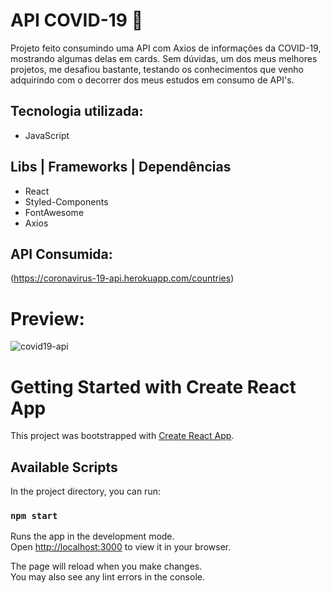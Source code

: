 # API COVID-19 🦠
  Projeto feito consumindo uma API com Axios de informações da COVID-19, mostrando algumas delas em cards. 
  Sem dúvidas, um dos meus melhores projetos, me desafiou bastante, testando os conhecimentos que venho adquirindo com o decorrer dos meus estudos em consumo de API's.
  
## Tecnologia utilizada:
 - JavaScript
 
## Libs | Frameworks | Dependências
- React
- Styled-Components
- FontAwesome
- Axios

## API Consumida:
(https://coronavirus-19-api.herokuapp.com/countries)

# Preview: 
![covid19-api](https://user-images.githubusercontent.com/95232367/157761613-faa90885-5abd-4d41-831d-ea2d7ad781de.gif)


# Getting Started with Create React App

This project was bootstrapped with [Create React App](https://github.com/facebook/create-react-app).

## Available Scripts

In the project directory, you can run:

### `npm start`

Runs the app in the development mode.\
Open [http://localhost:3000](http://localhost:3000) to view it in your browser.

The page will reload when you make changes.\
You may also see any lint errors in the console.

